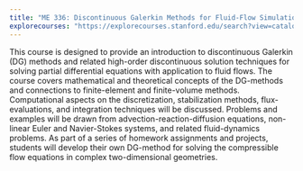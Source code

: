 ```yaml
---
title: "ME 336: Discontinuous Galerkin Methods for Fluid-Flow Simulations"
explorecourses: "https://explorecourses.stanford.edu/search?view=catalog&filter-coursestatus-Active=on&page=0&catalog=&academicYear=&q=ME+336&collapse="
---
```


This course is designed to provide an introduction to discontinuous Galerkin (DG) methods and related high-order discontinuous solution techniques for solving partial differential equations with application to fluid flows. The course covers mathematical and theoretical concepts of the DG-methods and connections to finite-element and finite-volume methods. Computational aspects on the discretization, stabilization methods, flux-evaluations, and integration techniques will be discussed. Problems and examples will be drawn from advection-reaction-diffusion equations, non-linear Euler and Navier-Stokes systems, and related fluid-dynamics problems. As part of a series of homework assignments and projects, students will develop their own DG-method for solving the compressible flow equations in complex two-dimensional geometries.